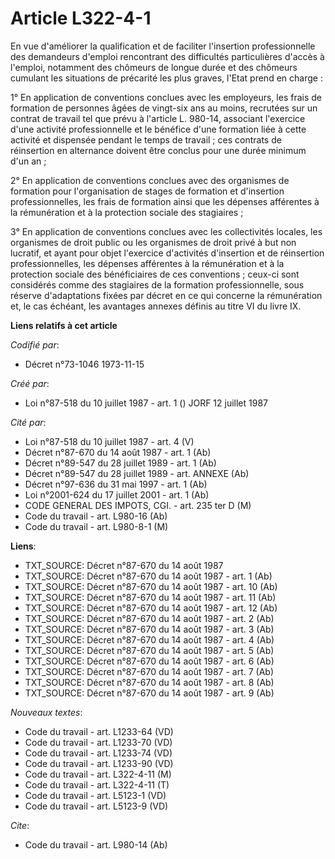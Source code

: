 # Article L322-4-1

En vue d'améliorer la qualification et de faciliter l'insertion professionnelle des demandeurs d'emploi rencontrant des
difficultés particulières d'accès à l'emploi, notamment des chômeurs de longue durée et des chômeurs cumulant les situations
de précarité les plus graves, l'Etat prend en charge :

1° En application de conventions conclues avec les employeurs, les frais de formation de personnes âgées de vingt-six ans au
moins, recrutées sur un contrat de travail tel que prévu à l'article L. 980-14, associant l'exercice d'une activité
professionnelle et le bénéfice d'une formation liée à cette activité et dispensée pendant le temps de travail ; ces contrats
de réinsertion en alternance doivent être conclus pour une durée minimum d'un an ;

2° En application de conventions conclues avec des organismes de formation pour l'organisation de stages de formation et
d'insertion professionnelles, les frais de formation ainsi que les dépenses afférentes à la rémunération et à la protection
sociale des stagiaires ;

3° En application de conventions conclues avec les collectivités locales, les organismes de droit public ou les organismes de
droit privé à but non lucratif, et ayant pour objet l'exercice d'activités d'insertion et de réinsertion professionnelles,
les dépenses afférentes à la rémunération et à la protection sociale des bénéficiaires de ces conventions ; ceux-ci sont
considérés comme des stagiaires de la formation professionnelle, sous réserve d'adaptations fixées par décret en ce qui
concerne la rémunération et, le cas échéant, les avantages annexes définis au titre VI du livre IX.

**Liens relatifs à cet article**

_Codifié par_:

  - Décret n°73-1046 1973-11-15

_Créé par_:

  - Loi n°87-518 du 10 juillet 1987 - art. 1 () JORF 12 juillet 1987

_Cité par_:

  - Loi n°87-518 du 10 juillet 1987 - art. 4 (V)
  - Décret n°87-670 du 14 août 1987 - art. 1 (Ab)
  - Décret n°89-547 du 28 juillet 1989 - art. 1 (Ab)
  - Décret n°89-547 du 28 juillet 1989 - art. ANNEXE (Ab)
  - Décret n°97-636 du 31 mai 1997 - art. 1 (Ab)
  - Loi n°2001-624 du 17 juillet 2001 - art. 1 (Ab)
  - CODE GENERAL DES IMPOTS, CGI. - art. 235 ter D (M)
  - Code du travail - art. L980-16 (Ab)
  - Code du travail - art. L980-8-1 (M)

**Liens**:

  - TXT_SOURCE: Décret n°87-670 du 14 août 1987
  - TXT_SOURCE: Décret n°87-670 du 14 août 1987 - art. 1 (Ab)
  - TXT_SOURCE: Décret n°87-670 du 14 août 1987 - art. 10 (Ab)
  - TXT_SOURCE: Décret n°87-670 du 14 août 1987 - art. 11 (Ab)
  - TXT_SOURCE: Décret n°87-670 du 14 août 1987 - art. 12 (Ab)
  - TXT_SOURCE: Décret n°87-670 du 14 août 1987 - art. 2 (Ab)
  - TXT_SOURCE: Décret n°87-670 du 14 août 1987 - art. 3 (Ab)
  - TXT_SOURCE: Décret n°87-670 du 14 août 1987 - art. 4 (Ab)
  - TXT_SOURCE: Décret n°87-670 du 14 août 1987 - art. 5 (Ab)
  - TXT_SOURCE: Décret n°87-670 du 14 août 1987 - art. 6 (Ab)
  - TXT_SOURCE: Décret n°87-670 du 14 août 1987 - art. 7 (Ab)
  - TXT_SOURCE: Décret n°87-670 du 14 août 1987 - art. 8 (Ab)
  - TXT_SOURCE: Décret n°87-670 du 14 août 1987 - art. 9 (Ab)

_Nouveaux textes_:

  - Code du travail - art. L1233-64 (VD)
  - Code du travail - art. L1233-70 (VD)
  - Code du travail - art. L1233-74 (VD)
  - Code du travail - art. L1233-90 (VD)
  - Code du travail - art. L322-4-11 (M)
  - Code du travail - art. L322-4-11 (T)
  - Code du travail - art. L5123-1 (VD)
  - Code du travail - art. L5123-9 (VD)

_Cite_:

  - Code du travail - art. L980-14 (Ab)
